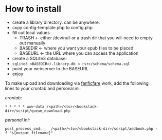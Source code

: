 # How to install

* create a library directory. can be anywhere.
* copy config-template.php to config.php
* fill out local values
  * TRASH <- either /dev/null or a trash dir that you will need to empty out manually
  * BASEDIR <- where you want your epub files to be placed
  * BASEURL <- the URL where you can access the application
* create a SQLite3 database:
* ```sqlite3 <BASEDIR>/.library.db < rsrc/schema/schema.sql```
* point your webserver to the BASEURL
* enjoy

To make upload and downloading via [fanficfare](https://github.com/JimmXinu/FanFicFare) work, add the following lines to your crontab and personal.ini:

_crontab:_

```* * * * * www-data /<path>/<to>/<bookstack-dir>/script/queue_download.php```

_personal.ini:_

```post_process_cmd: 	/<path>/<to>/<bookstack-dir>/script/addbook.php -f "${output_filename}"```

